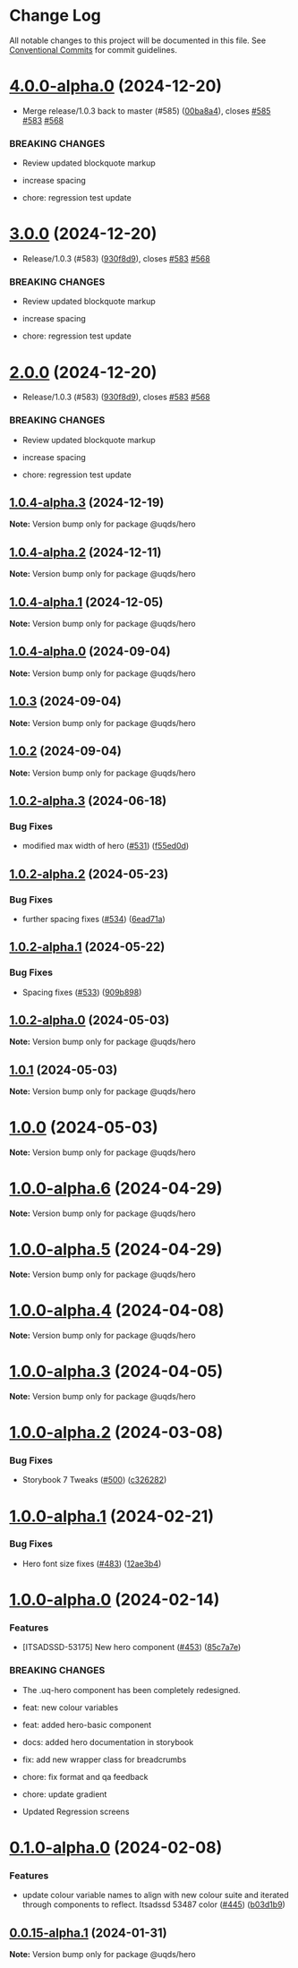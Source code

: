 # Change Log

All notable changes to this project will be documented in this file.
See [Conventional Commits](https://conventionalcommits.org) for commit guidelines.

# [4.0.0-alpha.0](https://github.com/uq-its-ss/design-system/compare/@uqds/hero@1.0.4-alpha.3...@uqds/hero@4.0.0-alpha.0) (2024-12-20)

- Merge release/1.0.3 back to master (#585) ([00ba8a4](https://github.com/uq-its-ss/design-system/commit/00ba8a439019ed08ab357499c758be419f50f150)), closes [#585](https://github.com/uq-its-ss/design-system/issues/585) [#583](https://github.com/uq-its-ss/design-system/issues/583) [#568](https://github.com/uq-its-ss/design-system/issues/568)

### BREAKING CHANGES

- Review updated blockquote markup

- increase spacing

- chore: regression test update

# [3.0.0](https://github.com/uq-its-ss/design-system/compare/@uqds/hero@1.0.4-alpha.0...@uqds/hero@3.0.0) (2024-12-20)

- Release/1.0.3 (#583) ([930f8d9](https://github.com/uq-its-ss/design-system/commit/930f8d97b814748829f45194e1b5009680ee7890)), closes [#583](https://github.com/uq-its-ss/design-system/issues/583) [#568](https://github.com/uq-its-ss/design-system/issues/568)

### BREAKING CHANGES

- Review updated blockquote markup

- increase spacing

- chore: regression test update

# [2.0.0](https://github.com/uq-its-ss/design-system/compare/@uqds/hero@1.0.4-alpha.0...@uqds/hero@2.0.0) (2024-12-20)

- Release/1.0.3 (#583) ([930f8d9](https://github.com/uq-its-ss/design-system/commit/930f8d97b814748829f45194e1b5009680ee7890)), closes [#583](https://github.com/uq-its-ss/design-system/issues/583) [#568](https://github.com/uq-its-ss/design-system/issues/568)

### BREAKING CHANGES

- Review updated blockquote markup

- increase spacing

- chore: regression test update

## [1.0.4-alpha.3](https://github.com/uq-its-ss/design-system/compare/@uqds/hero@1.0.4-alpha.2...@uqds/hero@1.0.4-alpha.3) (2024-12-19)

**Note:** Version bump only for package @uqds/hero

## [1.0.4-alpha.2](https://github.com/uq-its-ss/design-system/compare/@uqds/hero@1.0.4-alpha.1...@uqds/hero@1.0.4-alpha.2) (2024-12-11)

**Note:** Version bump only for package @uqds/hero

## [1.0.4-alpha.1](https://github.com/uq-its-ss/design-system/compare/@uqds/hero@1.0.4-alpha.0...@uqds/hero@1.0.4-alpha.1) (2024-12-05)

**Note:** Version bump only for package @uqds/hero

## [1.0.4-alpha.0](https://github.com/uq-its-ss/design-system/compare/@uqds/hero@1.0.3...@uqds/hero@1.0.4-alpha.0) (2024-09-04)

**Note:** Version bump only for package @uqds/hero

## [1.0.3](https://github.com/uq-its-ss/design-system/compare/@uqds/hero@1.0.2-alpha.3...@uqds/hero@1.0.3) (2024-09-04)

**Note:** Version bump only for package @uqds/hero

## [1.0.2](https://github.com/uq-its-ss/design-system/compare/@uqds/hero@1.0.2-alpha.3...@uqds/hero@1.0.2) (2024-09-04)

**Note:** Version bump only for package @uqds/hero

## [1.0.2-alpha.3](https://github.com/uq-its-ss/design-system/compare/@uqds/hero@1.0.2-alpha.2...@uqds/hero@1.0.2-alpha.3) (2024-06-18)

### Bug Fixes

- modified max width of hero ([#531](https://github.com/uq-its-ss/design-system/issues/531)) ([f55ed0d](https://github.com/uq-its-ss/design-system/commit/f55ed0d3e27a0ecc64754684145fd254459e4402))

## [1.0.2-alpha.2](https://github.com/uq-its-ss/design-system/compare/@uqds/hero@1.0.2-alpha.1...@uqds/hero@1.0.2-alpha.2) (2024-05-23)

### Bug Fixes

- further spacing fixes ([#534](https://github.com/uq-its-ss/design-system/issues/534)) ([6ead71a](https://github.com/uq-its-ss/design-system/commit/6ead71adf2c69a9f500a4f4ee2ca54feca6e4983))

## [1.0.2-alpha.1](https://github.com/uq-its-ss/design-system/compare/@uqds/hero@1.0.2-alpha.0...@uqds/hero@1.0.2-alpha.1) (2024-05-22)

### Bug Fixes

- Spacing fixes ([#533](https://github.com/uq-its-ss/design-system/issues/533)) ([909b898](https://github.com/uq-its-ss/design-system/commit/909b8986be507d3b2c0df969c5563bbc2fe67348))

## [1.0.2-alpha.0](https://github.com/uq-its-ss/design-system/compare/@uqds/hero@1.0.0-alpha.6...@uqds/hero@1.0.2-alpha.0) (2024-05-03)

**Note:** Version bump only for package @uqds/hero

## [1.0.1](https://github.com/uq-its-ss/design-system/compare/@uqds/hero@1.0.0-alpha.6...@uqds/hero@1.0.1) (2024-05-03)

**Note:** Version bump only for package @uqds/hero

# [1.0.0](https://github.com/uq-its-ss/design-system/compare/@uqds/hero@1.0.0-alpha.6...@uqds/hero@1.0.0) (2024-05-03)

**Note:** Version bump only for package @uqds/hero

# [1.0.0-alpha.6](https://github.com/uq-its-ss/design-system/compare/@uqds/hero@1.0.0-alpha.5...@uqds/hero@1.0.0-alpha.6) (2024-04-29)

**Note:** Version bump only for package @uqds/hero

# [1.0.0-alpha.5](https://github.com/uq-its-ss/design-system/compare/@uqds/hero@1.0.0-alpha.4...@uqds/hero@1.0.0-alpha.5) (2024-04-29)

**Note:** Version bump only for package @uqds/hero

# [1.0.0-alpha.4](https://github.com/uq-its-ss/design-system/compare/@uqds/hero@1.0.0-alpha.3...@uqds/hero@1.0.0-alpha.4) (2024-04-08)

**Note:** Version bump only for package @uqds/hero

# [1.0.0-alpha.3](https://github.com/uq-its-ss/design-system/compare/@uqds/hero@1.0.0-alpha.2...@uqds/hero@1.0.0-alpha.3) (2024-04-05)

**Note:** Version bump only for package @uqds/hero

# [1.0.0-alpha.2](https://github.com/uq-its-ss/design-system/compare/@uqds/hero@1.0.0-alpha.1...@uqds/hero@1.0.0-alpha.2) (2024-03-08)

### Bug Fixes

- Storybook 7 Tweaks ([#500](https://github.com/uq-its-ss/design-system/issues/500)) ([c326282](https://github.com/uq-its-ss/design-system/commit/c32628230f63775c1e9212a9f8c272d4a88c520a))

# [1.0.0-alpha.1](https://github.com/uq-its-ss/design-system/compare/@uqds/hero@1.0.0-alpha.0...@uqds/hero@1.0.0-alpha.1) (2024-02-21)

### Bug Fixes

- Hero font size fixes ([#483](https://github.com/uq-its-ss/design-system/issues/483)) ([12ae3b4](https://github.com/uq-its-ss/design-system/commit/12ae3b4ff734cfc3ca84419629604453e970a142))

# [1.0.0-alpha.0](https://github.com/uq-its-ss/design-system/compare/@uqds/hero@0.1.0-alpha.0...@uqds/hero@1.0.0-alpha.0) (2024-02-14)

### Features

- [ITSADSSD-53175] New hero component ([#453](https://github.com/uq-its-ss/design-system/issues/453)) ([85c7a7e](https://github.com/uq-its-ss/design-system/commit/85c7a7ef5edd83dc196ae5546beae6094b6c390f))

### BREAKING CHANGES

- The .uq-hero component has been completely redesigned.

- feat: new colour variables

- feat: added hero-basic component

- docs: added hero documentation in storybook

- fix: add new wrapper class for breadcrumbs

- chore: fix format and qa feedback

- chore: update gradient

- Updated Regression screens

# [0.1.0-alpha.0](https://github.com/uq-its-ss/design-system/compare/@uqds/hero@0.0.15-alpha.1...@uqds/hero@0.1.0-alpha.0) (2024-02-08)

### Features

- update colour variable names to align with new colour suite and iterated through components to reflect. Itsadssd 53487 color ([#445](https://github.com/uq-its-ss/design-system/issues/445)) ([b03d1b9](https://github.com/uq-its-ss/design-system/commit/b03d1b9a7944f4552750706b276405b0988abf90))

## [0.0.15-alpha.1](https://github.com/uq-its-ss/design-system/compare/@uqds/hero@0.0.15-alpha.0...@uqds/hero@0.0.15-alpha.1) (2024-01-31)

**Note:** Version bump only for package @uqds/hero
